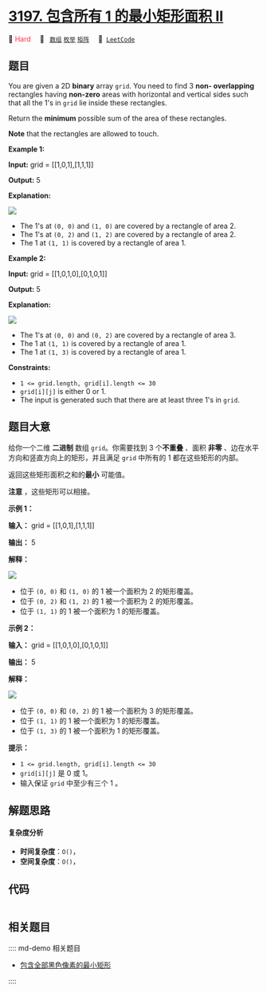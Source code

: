 # [3197. 包含所有 1 的最小矩形面积 II](https://leetcode.com/problems/find-the-minimum-area-to-cover-all-ones-ii)

🔴 <font color=#ff334b>Hard</font>&emsp; 🔖&ensp; [`数组`](/leetcode/outline/tag/array.md) [`枚举`](/leetcode/outline/tag/enumeration.md) [`矩阵`](/leetcode/outline/tag/matrix.md)&emsp; 🔗&ensp;[`LeetCode`](https://leetcode.com/problems/find-the-minimum-area-to-cover-all-ones-ii)


## 题目

You are given a 2D **binary** array `grid`. You need to find 3 **non-
overlapping** rectangles having **non-zero** areas with horizontal and
vertical sides such that all the 1's in `grid` lie inside these rectangles.

Return the **minimum** possible sum of the area of these rectangles.

**Note** that the rectangles are allowed to touch.



**Example 1:**

**Input:** grid = [[1,0,1],[1,1,1]]

**Output:** 5

**Explanation:**

![](https://assets.leetcode.com/uploads/2024/05/14/example0rect21.png)

  * The 1's at `(0, 0)` and `(1, 0)` are covered by a rectangle of area 2.
  * The 1's at `(0, 2)` and `(1, 2)` are covered by a rectangle of area 2.
  * The 1 at `(1, 1)` is covered by a rectangle of area 1.

**Example 2:**

**Input:** grid = [[1,0,1,0],[0,1,0,1]]

**Output:** 5

**Explanation:**

![](https://assets.leetcode.com/uploads/2024/05/14/example1rect2.png)

  * The 1's at `(0, 0)` and `(0, 2)` are covered by a rectangle of area 3.
  * The 1 at `(1, 1)` is covered by a rectangle of area 1.
  * The 1 at `(1, 3)` is covered by a rectangle of area 1.



**Constraints:**

  * `1 <= grid.length, grid[i].length <= 30`
  * `grid[i][j]` is either 0 or 1.
  * The input is generated such that there are at least three 1's in `grid`.


## 题目大意

给你一个二维 **二进制** 数组 `grid`。你需要找到 3 个**不重叠** 、面积 **非零** 、边在水平方向和竖直方向上的矩形，并且满足
`grid` 中所有的 1 都在这些矩形的内部。

返回这些矩形面积之和的**最小** 可能值。

**注意** ，这些矩形可以相接。



**示例 1：**

**输入：** grid = [[1,0,1],[1,1,1]]

**输出：** 5

**解释：**

![](https://assets.leetcode.com/uploads/2024/05/14/example0rect21.png)

  * 位于 `(0, 0)` 和 `(1, 0)` 的 1 被一个面积为 2 的矩形覆盖。
  * 位于 `(0, 2)` 和 `(1, 2)` 的 1 被一个面积为 2 的矩形覆盖。
  * 位于 `(1, 1)` 的 1 被一个面积为 1 的矩形覆盖。

**示例 2：**

**输入：** grid = [[1,0,1,0],[0,1,0,1]]

**输出：** 5

**解释：**

![](https://assets.leetcode.com/uploads/2024/05/14/example1rect2.png)

  * 位于 `(0, 0)` 和 `(0, 2)` 的 1 被一个面积为 3 的矩形覆盖。
  * 位于 `(1, 1)` 的 1 被一个面积为 1 的矩形覆盖。
  * 位于 `(1, 3)` 的 1 被一个面积为 1 的矩形覆盖。



**提示：**

  * `1 <= grid.length, grid[i].length <= 30`
  * `grid[i][j]` 是 0 或 1。
  * 输入保证 `grid` 中至少有三个 1 。


## 解题思路

#### 复杂度分析

- **时间复杂度**：`O()`，
- **空间复杂度**：`O()`，

## 代码

```javascript

```

## 相关题目

:::: md-demo 相关题目
- [包含全部黑色像素的最小矩形](https://leetcode.com/problems/smallest-rectangle-enclosing-black-pixels)

::::
